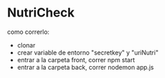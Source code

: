 # NutriCheck
como correrlo:
- clonar
- crear variable de entorno "secretkey" y "uriNutri"
- entrar a la carpeta front, correr npm start
- entrar a la carpeta back, correr nodemon app.js
